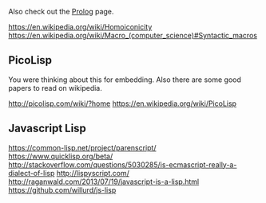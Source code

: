 
<!--
-->

Also check out the [Prolog]( Prolog.md ) page.

https://en.wikipedia.org/wiki/Homoiconicity
https://en.wikipedia.org/wiki/Macro_(computer_science)#Syntactic_macros

PicoLisp
--------

You were thinking about this for embedding.
Also there are some good papers to read on wikipedia.

http://picolisp.com/wiki/?home
https://en.wikipedia.org/wiki/PicoLisp

Javascript Lisp
---------------

https://common-lisp.net/project/parenscript/
https://www.quicklisp.org/beta/
http://stackoverflow.com/questions/5030285/is-ecmascript-really-a-dialect-of-lisp
http://lispyscript.com/
http://raganwald.com/2013/07/19/javascript-is-a-lisp.html
https://github.com/willurd/js-lisp

<!-- vim: set autoindent expandtab sw=4 syntax=markdown: -->
